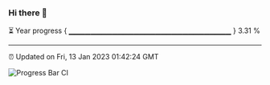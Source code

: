 ### Hi there 👋

⏳ Year progress { ▁▁▁▁▁▁▁▁▁▁▁▁▁▁▁▁▁▁▁▁▁▁▁▁▁▁▁▁▁▁ } 3.31 %

---

⏰ Updated on Fri, 13 Jan 2023 01:42:24 GMT

![Progress Bar CI](https://github.com/ZhaoGui/ZhaoGui/workflows/Progress%20Bar%20CI/badge.svg)

